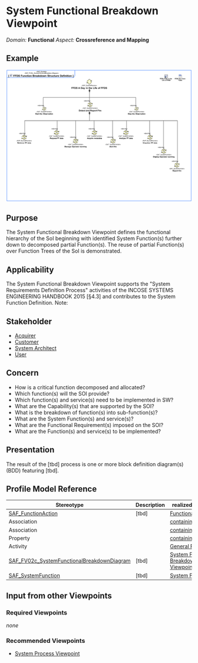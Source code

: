 # System Functional Breakdown Viewpoint
*Domain:* **Functional** *Aspect:* **Crossreference and Mapping**
## Example
![FFDS Function Breakdown Structure Definition](../diagrams/FFDS-Function-Breakdown-Structure-Definition.svg)
## Purpose
The System Functional Breakdown Viewpoint defines the functional hierarchy of the SoI beginning with identified System Function(s) further down to decomposed partial Function(s). The reuse of partial Function(s) over Function Trees of the SoI is demonstrated.
## Applicability
The System Functional Breakdown Viewpoint supports the "System Requirements Definition Process" activities of the INCOSE SYSTEMS ENGINEERING HANDBOOK 2015 [§4.3] and contributes to the System Function Definition.
Note:
## Stakeholder
* [Acquirer](../stakeholders.md#Acquirer)
* [Customer](../stakeholders.md#Customer)
* [System Architect](../stakeholders.md#System-Architect)
* [User](../stakeholders.md#User)
## Concern
* How is a critical function decomposed and allocated?
* Which function(s) will the SOI provide?
* Which function(s) and service(s) need to be implemented in SW?
* What are the Capability(s) that are supported by the SOI?
* What is the breakdown of function(s) into sub-function(s)?
* What are the System Function(s) and service(s)?
* What are the Functional Requirement(s) imposed on the SOI?
* What are the Function(s) and service(s) to be implemented?
## Presentation
The result of the [tbd] process is one or more block definition diagram(s) (BDD) featuring [tbd].

## Profile Model Reference
|Stereotype | Description|realized Concept
|---|---|---|
|[SAF_FunctionAction](stereotypes.md#SAF_FunctionAction)|[tbd]|[Functional Usage](concepts.md#Functional-Usage)|
|Association||[containingGFC](concepts.md#containingGFC)|
|Association||[containingFCusage](concepts.md#containingFCusage)|
|Property||[containingFCusage](concepts.md#containingFCusage)|
|Activity||[General Function](concepts.md#General-Function)|
|[SAF_FV02c_SystemFunctionalBreakdownDiagram](stereotypes.md#SAF_FV02c_SystemFunctionalBreakdownDiagram)|[tbd]|[System Functional Breakdown Viewpoint](concepts.md#System-Functional-Breakdown-Viewpoint)|
|[SAF_SystemFunction](stereotypes.md#SAF_SystemFunction)|[tbd]|[System Function](concepts.md#System-Function)|
## Input from other Viewpoints
### Required Viewpoints
*none*
### Recommended Viewpoints
* [System Process Viewpoint](System-Process-Viewpoint.md)
